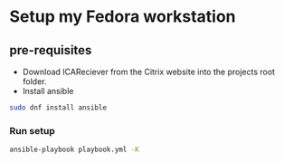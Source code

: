 # Setup my Fedora workstation

## pre-requisites
* Download ICAReciever from the Citrix website into the projects root folder.
* Install ansible

``` bash
sudo dnf install ansible
```

### Run setup
``` bash
ansible-playbook playbook.yml -K
```
